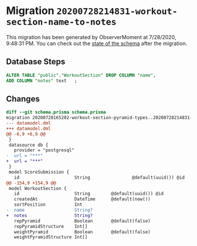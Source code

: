# Migration `20200728214831-workout-section-name-to-notes`

This migration has been generated by ObserverMoment at 7/28/2020, 9:48:31 PM.
You can check out the [state of the schema](./schema.prisma) after the migration.

## Database Steps

```sql
ALTER TABLE "public"."WorkoutSection" DROP COLUMN "name",
ADD COLUMN "notes" text   ;
```

## Changes

```diff
diff --git schema.prisma schema.prisma
migration 20200728165202-workout-section-pyramid-types..20200728214831-workout-section-name-to-notes
--- datamodel.dml
+++ datamodel.dml
@@ -6,9 +6,9 @@
 }
 datasource db {
   provider = "postgresql"
-  url = "***"
+  url = "***"
 }
 model ScoreSubmission {
   id                     String                @default(uuid()) @id
@@ -154,9 +154,9 @@
 model WorkoutSection {
   id                     String        @default(uuid()) @id
   createdAt              DateTime      @default(now())
   sortPosition           Int
-  name                   String?
+  notes                  String?
   repPyramid             Boolean       @default(false)
   repPyramidStructure    Int[]
   weightPyramid          Boolean       @default(false)
   weightPyramidStructure Int[]
```


